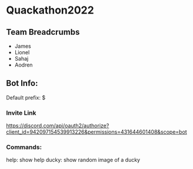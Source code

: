 # Quackathon2022

## Team Breadcrumbs
- James
- Lionel
- Sahaj
- Aodren

## Bot Info:
Default prefix: $

### Invite Link
https://discord.com/api/oauth2/authorize?client_id=942097154539913226&permissions=431644601408&scope=bot

### Commands:
help: show help
ducky: show random image of a ducky
